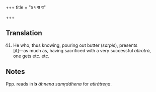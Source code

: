 +++
title = "४१ स य"

+++
## Translation
41. He who, thus knowing, pouring out butter (*sarpís*), presents  
\[it\]—as much as, having sacrificed with a very successful *atirātrá*,  
one gets etc. etc.

## Notes
Ppp. reads in **b** *āhnena samṛddhena* for *atirātreṇa*.
